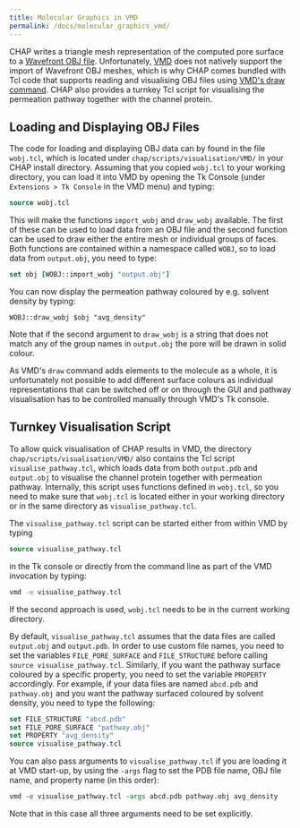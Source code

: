 ```yaml
---
title: Molecular Graphics in VMD
permalink: /docs/molecular_graphics_vmd/
---
```


[WOBJ-spec]: http://www.fileformat.info/format/wavefrontobj/egff.htm
[VMD-main]: http://www.ks.uiuc.edu/Research/vmd/
[VMD-draw]: http://www.ks.uiuc.edu/Research/vmd/current/ug/node127.html


CHAP writes a triangle mesh representation of the computed pore surface to a [Wavefront OBJ file][WOBJ-spec]. Unfortunately, [VMD][VMD-main] does not natively support the import of Wavefront OBJ meshes, which is why CHAP comes bundled with Tcl code that supports reading and visualising OBJ files using [VMD's draw command][VMD-draw]. CHAP also provides a turnkey Tcl script for visualising the permeation pathway together with the channel protein.


## Loading and Displaying OBJ Files

The code for loading and displaying OBJ data can by found in the file `wobj.tcl`, which is located under `chap/scripts/visualisation/VMD/` in your CHAP install directory. Assuming that you copied `wobj.tcl` to your working directory, you can load it into VMD by opening the Tk Console (under `Extensions > Tk Console` in the VMD menu) and typing:

```tcl
source wobj.tcl
```

This will make the functions `import_wobj` and `draw_wobj` available. The first of these can be used to load data from an OBJ file and the second function can be used to draw either the entire mesh or individual groups of faces. Both functions are contained within a namespace called `WOBJ`, so to load data from `output.obj`, you need to type:

```tcl
set obj [WOBJ::import_wobj "output.obj"]
```

You can now display the permeation pathway coloured by e.g. solvent density by typing:

```
WOBJ::draw_wobj $obj "avg_density"
```

Note that if the second argument to `draw_wobj` is a string that does not match any of the group names in `output.obj` the pore will be drawn in solid colour.

As VMD's `draw` command adds elements to the molecule as a whole, it is unfortunately not possible to add different surface colours as individual representations that can be switched off or on through the GUI and pathway visualisation has to be controlled manually through VMD's Tk console.


## Turnkey Visualisation Script 

To allow quick visualisation of CHAP results in VMD, the directory `chap/scripts/visualisation/VMD/` also contains the Tcl script `visualise_pathway.tcl`, which loads data from both `output.pdb` and `output.obj` to visualise the channel protein together with permeation pathway. Internally, this script uses functions defined in `wobj.tcl`, so you need to make sure that `wobj.tcl` is located either in your working directory or in the same directory as `visualise_pathway.tcl`.

The `visualise_pathway.tcl` script can be started either from within VMD by typing

```tcl
source visualise_pathway.tcl
```

in the Tk console or directly from the command line as part of the VMD invocation by typing:

```bash
vmd -e visualise_pathway.tcl
```

If the second approach is used, `wobj.tcl` needs to be in the current working directory.

By default, `visualise_pathway.tcl` assumes that the data files are called `output.obj` and `output.pdb`. In order to use custom file names, you need to set the variables `FILE_PORE_SURFACE` and `FILE_STRUCTURE` before calling `source visualise_pathway.tcl`. Similarly, if you want the pathway surface coloured by a specific property, you need to set the variable `PROPERTY` accordingly. For example, if your data files are named `abcd.pdb` and `pathway.obj` and you want the pathway surfaced coloured by solvent density, you need to type the following:

```tcl
set FILE_STRUCTURE "abcd.pdb"
set FILE_PORE_SURFACE "pathway.obj"
set PROPERTY "avg_density"
source visualise_pathway.tcl
```

You can also pass arguments to `visualise_pathway.tcl` if you are loading it at VMD start-up, by using the `-args` flag to set the PDB file name, OBJ file name, and property name (in this order):

```tcl
vmd -e visualise_pathway.tcl -args abcd.pdb pathway.obj avg_density
```

Note that in this case all three arguments need to be set explicitly.

